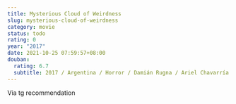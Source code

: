 ```yaml
---
title: Mysterious Cloud of Weirdness
slug: mysterious-cloud-of-weirdness
category: movie
status: todo
rating: 0
year: "2017"
date: 2021-10-25 07:59:57+08:00
douban:
  rating: 6.7
  subtitle: 2017 / Argentina / Horror / Damián Rugna / Ariel Chavarría Maximiliano Ghione
---
```


Via tg recommendation
